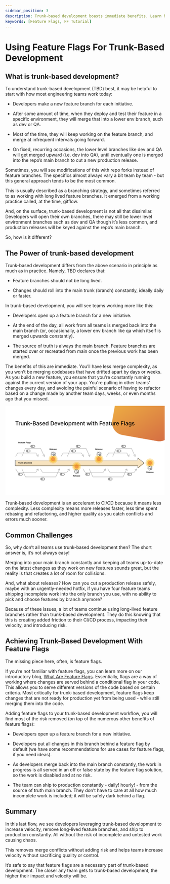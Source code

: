 ```yaml
---
sidebar_position: 3
description: Trunk-based development boasts immediate benefits. Learn how Feature Flags helps you get there.
keywords: [Feature Flags, FF Tutorial]
---
```


# Using Feature Flags For Trunk-Based Development

## What is trunk-based development?

To understand trunk-based development (TBD) best, it may be helpful to start with how most engineering teams work today:

- Developers make a new feature branch for each initiative.

- After some amount of time, when they deploy and test their feature in a specific environment, they will merge that into a lower env branch, such as dev or QA.

- Most of the time, they will keep working on the feature branch, and merge at infrequent intervals going forward.

- On fixed, recurring occasions, the lower level branches like dev and QA will get merged upward (i.e. dev into QA), until eventually one is merged into the repo’s main branch to cut a new production release.

Sometimes, you will see modifications of this with repo forks instead of feature branches. The specifics almost always vary a bit team by team - but this general approach tends to be the most common.

This is usually described as a branching strategy, and sometimes referred to as working with long lived feature branches. It emerged from a working practice called, at the time, gitflow.

And, on the surface, trunk-based development is not all that dissimilar. Developers will open their own branches, there may still be lower level environment branches such as dev and QA though it’s less common, and production releases will be keyed against the repo’s main branch.

So, how is it different?

## The Power of trunk-based development

Trunk-based development differs from the above scenario in principle as much as in practice. Namely, TBD declares that:

- Feature branches should not be long lived.

- Changes should roll into the main trunk (branch) constantly, ideally daily or faster.

In trunk-based development, you will see teams working more like this:

- Developers open up a feature branch for a new initiative.

- At the end of the day, all work from all teams is merged back into the main branch (or, occasionally, a lower env branch like qa which itself is merged upwards constantly).

- The source of truth is always the main branch. Feature branches are started over or recreated from main once the previous work has been merged.

The benefits of this are immediate. You’ll have less merge complexity, as you won’t be merging codebases that have drifted apart by days or weeks. As you build a new feature, you ensure that you’re constantly running against the current version of your app. You're pulling in other teams’ changes every day, and avoiding the painful scenario of having to refactor based on a change made by another team days, weeks, or even months ago that you missed.

![Linting Rules](static/ff-trunk-based/overview.png)

Trunk-based development is an accelerant to CI/CD because it means less complexity. Less complexity means more releases faster, less time spent rebasing and refactoring, and higher quality as you catch conflicts and errors much sooner.

## Common Challenges

So, why don’t all teams use trunk-based development then? The short answer is, it’s not always easy!

Merging into your main branch constantly and keeping all teams up-to-date on the latest changes as they work on new features sounds great, but the reality is that creates a lot of room for collisions.

And, what about releases? How can you cut a production release safely, maybe with an urgently-needed hotfix, if you have four feature teams shipping incomplete work into the only branch you use, with no ability to pick and choose features by branch anymore?

Because of these issues, a lot of teams continue using long-lived feature branches rather than trunk-based development. They do this knowing that this is creating added friction to their CI/CD process, impacting their velocity, and introducing risk.

## Achieving Trunk-Based Development With Feature Flags

The missing piece here, often, is feature flags.

If you’re not familiar with feature flags, you can learn more on our introductory blog, [What Are Feature Flags](https://www.harness.io/blog/what-are-feature-flags). Essentially, flags are a way of working where changes are served behind a conditional flag in your code. This allows you to serve different versions of the code based on certain criteria. Most critically for trunk-based development, feature flags keep changes that are not ready for production yet from being used - while still merging them into the code.

Adding feature flags to your trunk-based development workflow, you will find most of the risk removed (on top of the numerous other benefits of feature flags):

- Developers open up a feature branch for a new initiative.

- Developers put all changes in this branch behind a feature flag by default (we have some recommendations for use cases for feature flags, if you need ideas).

- As developers merge back into the main branch constantly, the work in progress is all served in an off or false state by the feature flag solution, so the work is disabled and at no risk.

- The team can ship to production constantly - daily! hourly! - from the source of truth main branch. They don’t have to care at all how much incomplete work is included; it will be safely dark behind a flag.

## Summary

In this last flow, we see developers leveraging trunk-based development to increase velocity, remove long-lived feature branches, and ship to production constantly. All without the risk of incomplete and untested work causing chaos.

This removes merge conflicts without adding risk and helps teams increase velocity without sacrificing quality or control.

It’s safe to say that feature flags are a necessary part of trunk-based development. The closer any team gets to trunk-based development, the higher their impact and velocity will be.
